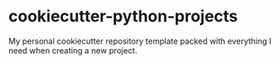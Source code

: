# cookiecutter-python-projects
My personal cookiecutter repository template packed with everything I need when creating a new project.
